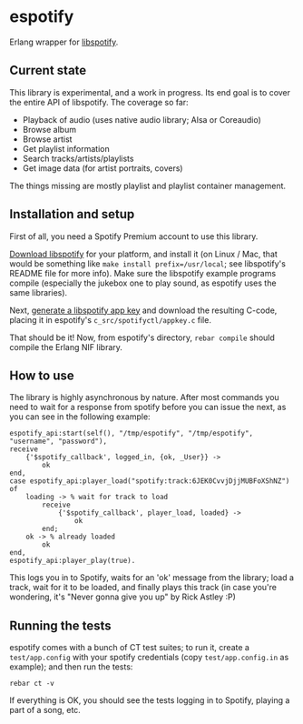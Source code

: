 espotify
========

Erlang wrapper for [libspotify](https://developer.spotify.com/technologies/libspotify/).

Current state
-------------

This library is experimental, and a work in progress. Its end goal is
to cover the entire API of libspotify. The coverage so far:

 * Playback of audio (uses native audio library; Alsa or Coreaudio)
 * Browse album
 * Browse artist
 * Get playlist information
 * Search tracks/artists/playlists
 * Get image data (for artist portraits, covers)

The things missing are mostly playlist and playlist container
management.


Installation and setup
----------------------

First of all, you need a Spotify Premium account to use this library.

[Download
libspotify](https://developer.spotify.com/technologies/libspotify/)
for your platform, and install it (on Linux / Mac, that would be
something like `make install prefix=/usr/local`; see libspotify's
README file for more info). Make sure the libspotify example programs
compile (especially the jukebox one to play sound, as espotify uses
the same libraries).

Next, [generate a libspotify app
key](https://developer.spotify.com/technologies/libspotify/keys/) and
download the resulting C-code, placing it in espotify's
`c_src/spotifyctl/appkey.c` file.

That should be it! Now, from espotify's directory, `rebar compile` should
compile the Erlang NIF library.


How to use
----------

The library is highly asynchronous by nature. After most commands you
need to wait for a response from spotify before you can issue the
next, as you can see in the following example:

    espotify_api:start(self(), "/tmp/espotify", "/tmp/espotify", "username", "password"),
    receive
        {'$spotify_callback', logged_in, {ok, _User}} ->
            ok
    end,
    case espotify_api:player_load("spotify:track:6JEK0CvvjDjjMUBFoXShNZ") of
        loading -> % wait for track to load
            receive
                {'$spotify_callback', player_load, loaded} ->
                    ok
            end;
        ok -> % already loaded
            ok
    end,
    espotify_api:player_play(true).

This logs you in to Spotify, waits for an 'ok' message from the
library; load a track, wait for it to be loaded, and finally plays
this track (in case you're wondering, it's "Never gonna give you up"
by Rick Astley :P)


Running the tests
-----------------

espotify comes with a bunch of CT test suites; to run it, create a
`test/app.config` with your spotify credentials (copy
`test/app.config.in` as example); and then run the tests:

    rebar ct -v
    
If everything is OK, you should see the tests logging in to Spotify,
playing a part of a song, etc.
